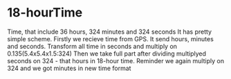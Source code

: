 # 18-hourTime
Time, that include 36 hours, 324 minutes and 324 seconds
It has pretty simple scheme. Firstly we recieve time from GPS. It send hours, minutes and seconds. Transform all time in seconds and multiply on 0.135(5.4x5.4x1.5:324) Then we take full part after dividing multiplyed seconds on 324 - that hours in 18-hour time. Reminder we again multiply on 324 and we got minutes in new time format

